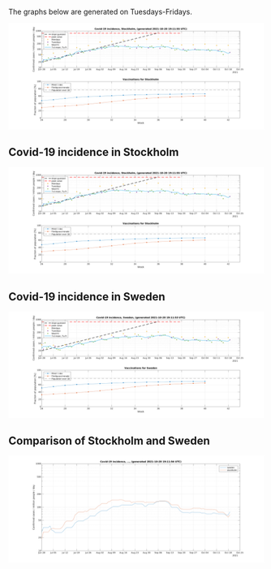 The graphs below are generated on Tuesdays-Fridays.

<img src="Covid-19_incidence_Stockholm_SE.png" width="1700">

## Covid-19 incidence in Stockholm

[![Stockholm](Covid-19_incidence_Stockholm_SE.png)](Covid-19_incidence_Stockholm_SE.png)

## Covid-19 incidence in Sweden

[![Sweden](Covid-19_incidence_Sweden_SE.png)](Covid-19_incidence_Sweden_SE.png)

## Comparison of Stockholm and Sweden

[![Mean](Covid-19_incidence_mean_SE.png)](Covid-19_incidence_mean_SE.png)

